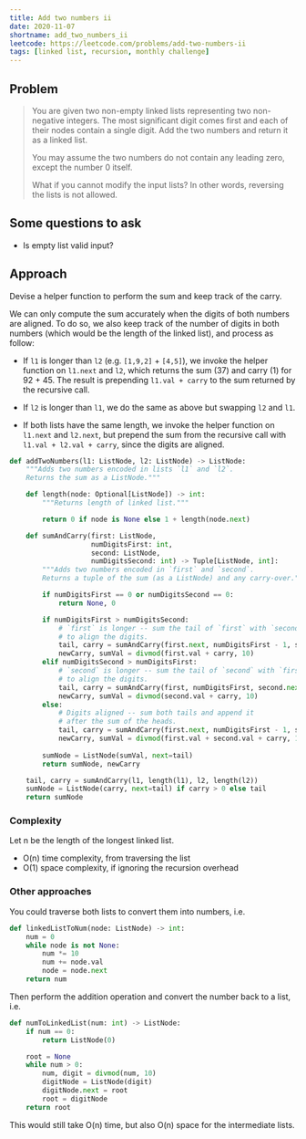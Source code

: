 ```yaml
---
title: Add two numbers ii
date: 2020-11-07
shortname: add_two_numbers_ii
leetcode: https://leetcode.com/problems/add-two-numbers-ii
tags: [linked list, recursion, monthly challenge]
---
```


## Problem

> You are given two non-empty linked lists representing two non-negative integers. The most significant digit comes first and 
> each of their nodes contain a single digit. Add the two numbers and return it as a linked list.
> 
> You may assume the two numbers do not contain any leading zero, except the number 0 itself.
> 
> What if you cannot modify the input lists? In other words, reversing the lists is not allowed.

## Some questions to ask

* Is empty list valid input?

## Approach

Devise a helper function to perform the sum and keep track of the carry.

We can only compute the sum accurately when the digits of both numbers
are aligned. To do so, we also keep track of the number of digits in both numbers
(which would be the length of the linked list), and process as follow:

* If `l1` is longer than `l2` (e.g. `[1,9,2]` + `[4,5]`),
we invoke the helper function on `l1.next` and `l2`, which returns the sum (37) and carry (1) for 92 + 45.
The result is prepending `l1.val + carry` to the sum returned by the recursive call.

* If `l2` is longer than `l1`, we do the same as above but swapping `l2` and `l1`.

* If both lists have the same length, we invoke the helper function on `l1.next` and `l2.next`,
but prepend the sum from the recursive call with `l1.val + l2.val + carry`, since the digits are aligned.

```python
def addTwoNumbers(l1: ListNode, l2: ListNode) -> ListNode:
    """Adds two numbers encoded in lists `l1` and `l2`.
    Returns the sum as a ListNode."""

    def length(node: Optional[ListNode]) -> int:
        """Returns length of linked list."""

        return 0 if node is None else 1 + length(node.next)

    def sumAndCarry(first: ListNode,
                    numDigitsFirst: int,
                    second: ListNode,
                    numDigitsSecond: int) -> Tuple[ListNode, int]:
        """Adds two numbers encoded in `first` and `second`.
        Returns a tuple of the sum (as a ListNode) and any carry-over."""

        if numDigitsFirst == 0 or numDigitsSecond == 0:
            return None, 0

        if numDigitsFirst > numDigitsSecond:
            # `first` is longer -- sum the tail of `first` with `second`
            # to align the digits.
            tail, carry = sumAndCarry(first.next, numDigitsFirst - 1, second, numDigitsSecond)
            newCarry, sumVal = divmod(first.val + carry, 10)
        elif numDigitsSecond > numDigitsFirst:
            # `second` is longer -- sum the tail of `second` with `first`
            # to align the digits.
            tail, carry = sumAndCarry(first, numDigitsFirst, second.next, numDigitsSecond - 1)
            newCarry, sumVal = divmod(second.val + carry, 10)
        else:
            # Digits aligned -- sum both tails and append it
            # after the sum of the heads.
            tail, carry = sumAndCarry(first.next, numDigitsFirst - 1, second.next, numDigitsSecond - 1)
            newCarry, sumVal = divmod(first.val + second.val + carry, 10)
        
        sumNode = ListNode(sumVal, next=tail)
        return sumNode, newCarry

    tail, carry = sumAndCarry(l1, length(l1), l2, length(l2))
    sumNode = ListNode(carry, next=tail) if carry > 0 else tail
    return sumNode
```

### Complexity
Let n be the length of the longest linked list.

* O(n) time complexity, from traversing the list
* O(1) space complexity, if ignoring the recursion overhead

### Other approaches

You could traverse both lists to convert them into numbers, i.e.

```python
def linkedListToNum(node: ListNode) -> int:
    num = 0
    while node is not None:
        num *= 10
        num += node.val
        node = node.next
    return num
```

Then perform the addition operation and convert the number back to a list, i.e.

```python
def numToLinkedList(num: int) -> ListNode:
    if num == 0:
        return ListNode(0)

    root = None
    while num > 0:
        num, digit = divmod(num, 10)
        digitNode = ListNode(digit)
        digitNode.next = root
        root = digitNode
    return root
```

This would still take O(n) time, but also O(n) space for the intermediate lists.